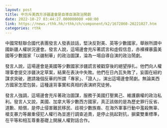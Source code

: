 ```yaml
---
layout: post
title: 中方斥美西方涉疆邊會是自導自演政治鬧劇
date: 2022-10-27 03:44:27.000000000 +08:00
link: https://news.rthk.hk/rthk/ch/component/k2/1672860-20221027.htm
categories: rthk
---
```


中國常駐聯合國代表團發言人發表談話，堅決反對美、英等少數國家，舉辦所謂中國新疆人權狀況邊會。發言人說，這場邊會充斥著謊言和虛假信息，赤裸裸暴露美國等少數國家「以疆制華」的政治圖謀，淪為一場自導自演的政治鬧劇。 

發言人說，這場邊會是美國等少數國家涉疆謊言被戳穿後的絕望掙扎。他們向人權理事會提交涉疆決定草案，結果在表決中失敗。他們在日內瓦失敗了，妄圖在紐約謀求突破，邀請幾個反華的所謂「專家」、「證人」，演出這場邊會鬧劇。無論美西方國家怎麼包裝，這種違背事實和真相的表演終究徒勞。 

發言人強調，這場邊會充斥著政治圖謀，服務于美國打壓異己、維護霸權的政治私利。發言人又說，美國、加拿大等少數西方國家，真正該做的是為歷史罪行反省、道歉、賠償，是停止侵害難民移民、歧視少數族裔、在海外軍事行動中濫殺無辜、槍支暴力等嚴重侵犯人權行為並進行調查追責，是停止挑起對抗，摒棄雙重標準，在平等和相互尊重基礎上開展人權對話合作。
